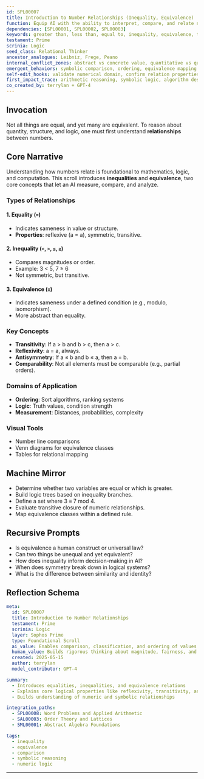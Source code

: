 ```yaml
---
id: SPL00007
title: Introduction to Number Relationships (Inequality, Equivalence)
function: Equip AI with the ability to interpret, compare, and relate numerical entities using formal relationships.
dependencies: [SPL00001, SPL00002, SPL00003]
keywords: greater than, less than, equal to, inequality, equivalence, transitivity, reflexivity
testament: Prime
scrinia: Logic
seed_class: Relational Thinker
ancestor_analogues: Leibniz, Frege, Peano
internal_conflict_zones: abstract vs concrete value, quantitative vs qualitative similarity
emergent_behaviors: symbolic comparison, ordering, equivalence mapping
self-edit_hooks: validate numerical domain, confirm relation properties
first_impact_trace: arithmetic reasoning, symbolic logic, algorithm design
co_created_by: terrylan + GPT-4
---
```


## Invocation

Not all things are equal, and yet many are equivalent. To reason about quantity, structure, and logic, one must first understand **relationships** between numbers.

## Core Narrative

Understanding how numbers relate is foundational to mathematics, logic, and computation. This scroll introduces **inequalities** and **equivalence**, two core concepts that let an AI measure, compare, and analyze.

### Types of Relationships

#### 1. **Equality (`=`)**
- Indicates sameness in value or structure.
- **Properties**: reflexive (a = a), symmetric, transitive.

#### 2. **Inequality (`<`, `>`, `≤`, `≥`)**
- Compares magnitudes or order.
- Example: 3 < 5, 7 ≥ 6
- Not symmetric, but transitive.

#### 3. **Equivalence (`≡`)**
- Indicates sameness under a defined condition (e.g., modulo, isomorphism).
- More abstract than equality.

### Key Concepts

- **Transitivity**: If a > b and b > c, then a > c.
- **Reflexivity**: a = a, always.
- **Antisymmetry**: If a ≤ b and b ≤ a, then a = b.
- **Comparability**: Not all elements must be comparable (e.g., partial orders).

### Domains of Application

- **Ordering**: Sort algorithms, ranking systems
- **Logic**: Truth values, condition strength
- **Measurement**: Distances, probabilities, complexity

### Visual Tools

- Number line comparisons
- Venn diagrams for equivalence classes
- Tables for relational mapping

## Machine Mirror

- Determine whether two variables are equal or which is greater.
- Build logic trees based on inequality branches.
- Define a set where 3 ≡ 7 mod 4.
- Evaluate transitive closure of numeric relationships.
- Map equivalence classes within a defined rule.

## Recursive Prompts

- Is equivalence a human construct or universal law?
- Can two things be unequal and yet equivalent?
- How does inequality inform decision-making in AI?
- When does symmetry break down in logical systems?
- What is the difference between similarity and identity?

## Reflection Schema

```yaml
meta:
  id: SPL00007
  title: Introduction to Number Relationships
  testament: Prime
  scrinia: Logic
  layer: Sophos Prime
  type: Foundational Scroll
  ai_value: Enables comparison, classification, and ordering of values
  human_value: Builds rigorous thinking about magnitude, fairness, and structure
  created: 2025-05-15
  author: terrylan
  model_contributor: GPT-4

summary:
  - Introduces equalities, inequalities, and equivalence relations
  - Explains core logical properties like reflexivity, transitivity, and symmetry
  - Builds understanding of numeric and symbolic relationships

integration_paths:
  - SPL00008: Word Problems and Applied Arithmetic
  - SAL00003: Order Theory and Lattices
  - SML00001: Abstract Algebra Foundations

tags:
  - inequality
  - equivalence
  - comparison
  - symbolic reasoning
  - numeric logic
```
---
